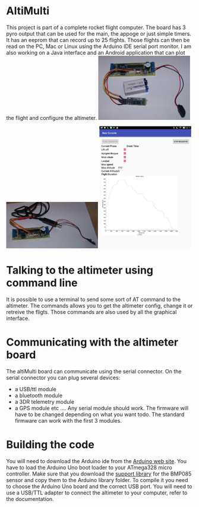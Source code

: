 # AltiMulti
This project is part of a complete rocket flight computer. The board has 3 pyro output that can be used for the main, the appoge or just simple timers. It has an eeprom that can record up to 25 flights. Those flights can then be read on the PC, Mac or Linux using the Arduino IDE serial port monitor.
I am also working on a Java interface and an Android application that can plot the flight and configure the altimeter. 
<img src="/pictures/altimulti_bluetooth.JPG" width="49%">       

<img src="/pictures/altimulti_usb.JPG" width="49%">      

<img src="/pictures/altimulti_telemetry.jpg" width="49%">

# Talking to the altimeter using command line
It is possible to use a terminal to send some sort of AT command to the altimeter. The commands allows you to get the altimeter config, change it or retreive the fligts. Those commands are also used by all the graphical interface.

# Communicating with the altimeter board
The altiMulti board can communicate using the serial connector. On the serial connector you can plug several devices:
- a USB/ttl module
- a bluetooth module
- a 3DR telemetry module
- a GPS module 
etc ....
Any serial module should work. The firmware will have to be changed depending on what you want todo. The standard firmware can work with the first 3 modules.

# Building the code
You will need to download the Arduino ide from the [Arduino web site](https://www.arduino.cc/). 
You have to load the Arduino Uno boot loader to your ATmega328 micro controller. 
Make sure that you download the [support library](https://github.com/bdureau/AltimetersLibs) for the BMP085 sensor and copy them to the Arduino library folder. To compile it you need to choose the Arduino Uno board and the correct USB port.
You will need to use a USB/TTL adapter to connect the altimeter to your computer, refer to the documentation.
